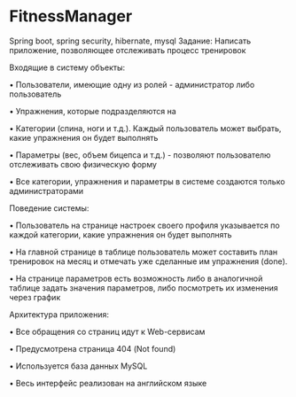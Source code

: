 # FitnessManager
Spring boot, spring security, hibernate, mysql
Задание:
Написать приложение, позволяющее отслеживать процесс тренировок

Входящие в систему объекты:

•	Пользователи, имеющие одну из ролей - администратор либо пользователь

•	Упражнения, которые подразделяются на

•	Категории (спина, ноги и т.д.). Каждый пользователь может выбрать, какие упражнения он будет выполнять

•	Параметры (вес, объем бицепса и т.д.) - позволяют пользователю отслеживать свою физическую форму

•	Все категории, упражнения и параметры в системе создаются только администраторами


Поведение системы:

•	Пользователь на странице настроек своего профиля указывается по каждой категории, какие упражнения он будет выполнять

•	На главной странице в таблице пользователь может составить план тренировок на месяц и отмечать уже сделанные им упражнения (done). 

•	На странице параметров есть возможность либо в аналогичной таблице задать значения параметров, либо посмотреть их изменения через график


Архитектура приложения:

•	Все обращения со страниц идут к Web-сервисам

•	Предусмотрена страница 404 (Not found)

•	Используется база данных MySQL

•	Весь интерфейс реализован на английском языке

